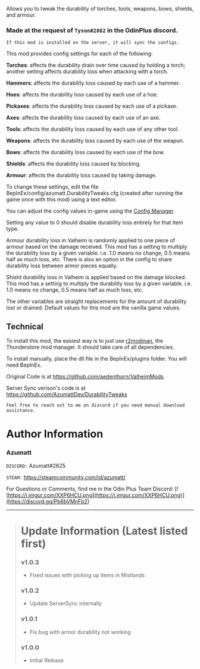 Allows you to tweak the durability of torches, tools, weapons, bows, shields, and armour.

### Made at the request of `Tyson#2862` in the OdinPlus discord.

`If this mod is installed on the server, it will sync the configs.`

This mod provides config settings for each of the following:

**Torches**: affects the durability drain over time caused by holding a torch; another setting affects durability loss when attacking with a torch.

**Hammers**: affects the durability loss caused by each use of a hammer.

**Hoes**: affects the durability loss caused by each use of a hoe.

**Pickaxes**: affects the durability loss caused by each use of a pickaxe.

**Axes**: affects the durability loss caused by each use of an axe.

**Tools**: affects the durability loss caused by each use of any other tool.

**Weapons**: affects the durability loss caused by each use of the weapon.

**Bows**: affects the durability loss caused by each use of the bow.

**Shields**: affects the durability loss caused by blocking.

**Armour**: affects the durability loss caused by taking damage.

To change these settings, edit the file BepInEx/config/azumatt.DurabilityTweaks.cfg (created after running the game once with this mod) using a text editor.

You can adjust the config values in-game using the [Config Manager](https://github.com/BepInEx/BepInEx.ConfigurationManager/releases).

Setting any value to 0 should disable durability loss entirely for that item type.

Armour durability loss in Valheim is randomly applied to one piece of armour based on the damage received. This mod has a setting to multiply the durability loss by a given variable. i.e. 1.0 means no change, 0.5 means half as much loss, etc. There is also an option in the config to share durability loss between armor pieces equally.

Shield durability loss in Valheim is applied based on the damage blocked. This mod has a setting to multiply the durability loss by a given variable. i.e. 1.0 means no change, 0.5 means half as much loss, etc.

The other variables are straight replacements for the amount of durability lost or drained. Default values for this mod are the vanilla game values.


## Technical

To install this mod, the easiest way is to just use [r2modman](https://valheim.thunderstore.io/package/ebkr/r2modman/), the Thunderstore mod manager. It should take care of all dependencies.

To install manually, place the dll file in the BepInEx/plugins folder. You will need BepInEx.

Original Code is at https://github.com/aedenthorn/ValheimMods.

Server Sync verison's code is at https://github.com/AzumattDev/DurabilityTweaks


`Feel free to reach out to me on discord if you need manual download assistance.`

# Author Information

### Azumatt

`DISCORD:` Azumatt#2625

`STEAM:` https://steamcommunity.com/id/azumatt/


For Questions or Comments, find me in the Odin Plus Team Discord:
[![https://i.imgur.com/XXP6HCU.png](https://i.imgur.com/XXP6HCU.png)](https://discord.gg/Pb6bVMnFb2)

***
> # Update Information (Latest listed first)
> ### v1.0.3
> - Fixed issues with picking up items in Mistlands
> ### v1.0.2
> - Update ServerSync internally
> ### v1.0.1
> - Fix bug with armor durability not working
> ### v1.0.0
> - Initial Release